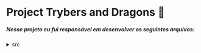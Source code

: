 # Project Trybers and Dragons 🐉

 ##### Nesse projeto eu fui responsável em desenvolver os seguintes arquivos:

<details><summary>src</summary>
<p>

`/Archetypes`

`/Battle`

`/Fighter`

`/Races`

`Character.ts`

`Energy.ts`

`Utils.ts`
</p>
</details>

